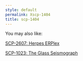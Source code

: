 ```yaml
---
style: default
permalink: Xscp-1404
title: scp-1404
---
```

You may also like:

[SCP-2607: Herpes ERPlex](http://scp-wiki.net/scp-2607)

[SCP-1023: The Glass Seismograph](http://scp-wiki.net/scp-1023)
